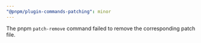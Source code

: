 ```yaml
---
"@pnpm/plugin-commands-patching": minor
---
```


The pnpm `patch-remove` command failed to remove the corresponding patch file.
